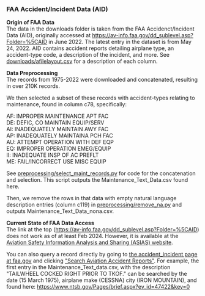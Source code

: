 ### FAA Accident/Incident Data (AID)

**Origin of FAA Data**\
The data in the downloads folder is taken from the FAA Accidenct/Incident Data (AID), originally accessed at https://av-info.faa.gov/dd_sublevel.asp?Folder=%5CAID in June 2022. The latest entry in the dataset is from May 24, 2022. AID contains accident reports detailing airplane type, an accident-type code, a description of the incident, and more. See [downloads/afilelayout.csv](downloads/afilelayout.csv) for a description of each column.

**Data Preprocessing**\
The records from 1975-2022 were downloaded and concatenated, resulting in over 210K records.

We then selected a subset of these records with accident-types relating to maintenance, found in column c78, specifically:

AF: IMPROPER MAINTENANCE APT FAC\
DE: DEFIC, CO MAINTAIN EQUIP/SERV\
AI: INADEQUATELY MAINTAIN AWY FAC\
AP: INADEQUATELY MAINTAINA PCH FAC\
AU: ATTEMPT OPERATION WITH DEF EQP\
EQ: IMPROPER OPERATION EMEG/EQUIP\
II: INADEQUATE INSP OF AC PREFLT\
ME: FAIL/INCORRECT USE MISC EQUIP

See [preprocessing/select_maint_records.py](../preprocessing/select_maint_records.py) for code for the concatenation and selection. This script outputs the Maintenance_Text_Data.csv found here.

Then, we remove the rows in that data with empty natural language description entries (column c119) in [preprocessing/remove_na.py](../preprocessing/remove_na.py) and outputs Maintenance_Text_Data_nona.csv.

**Current State of FAA Data Access**\
The link at the top (https://av-info.faa.gov/dd_sublevel.asp?Folder=%5CAID) does not work as of at least Feb 2024. However, it is available at the [Aviation Safety Information Analysis and Sharing (ASIAS) website](https://www.asias.faa.gov/apex/f?p=100:189:::NO).

You can also query a record directly by going to [the accident_incident page at faa.gov](https://www.faa.gov/data_research/accident_incident) and clicking ["Search Aviation Accident Reports"](https://www.ntsb.gov/Pages/AviationQueryV2.aspx). For example, the first entry in the Maintenance_Text_data.csv, with the description "TAILWHEEL COCKED RIGHT PRIOR TO TKOF." can be searched by the date (15 March 1975), airplane make (CESSNA) city (IRON MOUNTAIN), and found here: https://www.ntsb.gov/Pages/brief.aspx?ev_id=47422&key=0
